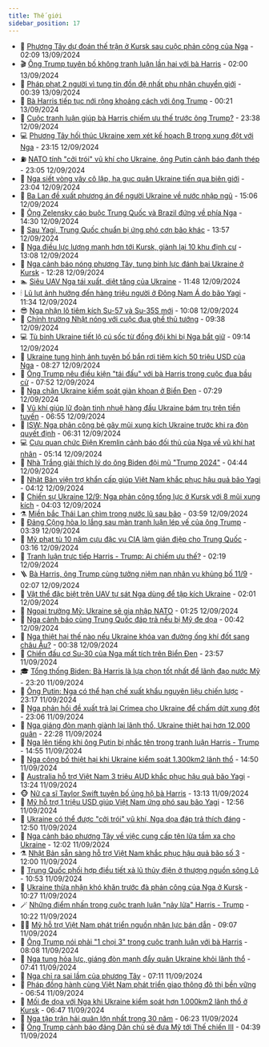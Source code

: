 ```yaml
---
title: Thế giới
sidebar_position: 17
---
```


<!-- dantri-the-gioi:START -->
- 🌋 [Phương Tây dự đoán thế trận ở Kursk sau cuộc phản công của Nga](https://dantri.com.vn/the-gioi/phuong-tay-du-doan-the-tran-o-kursk-sau-cuoc-phan-cong-cua-nga-20240913085951846.htm) - 02:09 13/09/2024
- 🎬 [Ông Trump tuyên bố không tranh luận lần hai với bà Harris](https://dantri.com.vn/the-gioi/ong-trump-tuyen-bo-khong-tranh-luan-lan-hai-voi-ba-harris-20240913080725001.htm) - 02:00 13/09/2024
- 🧰 [Pháp phạt 2 người vì tung tin đồn đệ nhất phu nhân chuyển giới](https://dantri.com.vn/the-gioi/phap-phat-2-nguoi-vi-tung-tin-don-de-nhat-phu-nhan-chuyen-gioi-20240913072723872.htm) - 00:39 13/09/2024
- 🌋 [Bà Harris tiếp tục nới rộng khoảng cách với ông Trump](https://dantri.com.vn/the-gioi/ba-harris-tiep-tuc-noi-rong-khoang-cach-voi-ong-trump-20240913063832240.htm) - 00:21 13/09/2024
- 🗽 [Cuộc tranh luận giúp bà Harris chiếm ưu thế trước ông Trump?](https://dantri.com.vn/the-gioi/cuoc-tranh-luan-giup-ba-harris-chiem-uu-the-truoc-ong-trump-20240913004232033.htm) - 23:38 12/09/2024
- 💻 [Phương Tây hối thúc Ukraine xem xét kế hoạch B trong xung đột với Nga](https://dantri.com.vn/the-gioi/phuong-tay-hoi-thuc-ukraine-xem-xet-ke-hoach-b-trong-xung-dot-voi-nga-20240913051716048.htm) - 23:15 12/09/2024
- ⛽️ [NATO tính &quot;cởi trói&quot; vũ khí cho Ukraine, ông Putin cảnh báo đanh thép](https://dantri.com.vn/the-gioi/nato-tinh-coi-troi-vu-khi-cho-ukraine-ong-putin-canh-bao-danh-thep-20240913010955146.htm) - 23:05 12/09/2024
- 🤩 [Nga siết vòng vây cô lập, hạ gục quân Ukraine tiến qua biên giới](https://dantri.com.vn/the-gioi/nga-siet-vong-vay-co-lap-ha-guc-quan-ukraine-tien-qua-bien-gioi-20240913023156675.htm) - 23:04 12/09/2024
- 🧐 [Ba Lan đề xuất phương án để người Ukraine về nước nhập ngũ](https://dantri.com.vn/the-gioi/ba-lan-de-xuat-phuong-an-de-nguoi-ukraine-ve-nuoc-nhap-ngu-20240912215231942.htm) - 15:06 12/09/2024
- 🎊 [Ông Zelensky cáo buộc Trung Quốc và Brazil đứng về phía Nga](https://dantri.com.vn/the-gioi/ong-zelensky-cao-buoc-trung-quoc-va-brazil-dung-ve-phia-nga-20240912212202507.htm) - 14:30 12/09/2024
- 📝 [Sau Yagi, Trung Quốc chuẩn bị ứng phó cơn bão khác](https://dantri.com.vn/the-gioi/sau-yagi-trung-quoc-chuan-bi-ung-pho-con-bao-khac-20240912205204155.htm) - 13:57 12/09/2024
- 🤡 [Nga điều lực lượng mạnh hơn tới Kursk, giành lại 10 khu định cư](https://dantri.com.vn/the-gioi/nga-dieu-luc-luong-manh-hon-toi-kursk-gianh-lai-10-khu-dinh-cu-20240912195338884.htm) - 13:08 12/09/2024
- 🥷 [Nga cảnh báo nóng phương Tây, tung binh lực đánh bại Ukraine ở Kursk](https://dantri.com.vn/the-gioi/nga-canh-bao-nong-phuong-tay-tung-binh-luc-danh-bai-ukraine-o-kursk-20240912185851766.htm) - 12:28 12/09/2024
- 🏊 [Siêu UAV Nga tái xuất, diệt tăng của Ukraine](https://dantri.com.vn/the-gioi/sieu-uav-nga-tai-xuat-diet-tang-cua-ukraine-20240910150742513.htm) - 11:48 12/09/2024
- 🕯 [Lũ lụt ảnh hưởng đến hàng triệu người ở Đông Nam Á do bão Yagi](https://dantri.com.vn/the-gioi/lu-lut-anh-huong-den-hang-trieu-nguoi-o-dong-nam-a-do-bao-yagi-20240912172353845.htm) - 11:34 12/09/2024
- 😎 [Nga nhận lô tiêm kích Su-57 và Su-35S mới](https://dantri.com.vn/the-gioi/nga-nhan-lo-tiem-kich-su-57-va-su-35s-moi-20240912154454199.htm) - 10:08 12/09/2024
- 🌈 [Chính trường Nhật nóng với cuộc đua ghế thủ tướng](https://dantri.com.vn/the-gioi/chinh-truong-nhat-nong-voi-cuoc-dua-ghe-thu-tuong-20240912161409806.htm) - 09:38 12/09/2024
- 💻 [Tù binh Ukraine tiết lộ cú sốc từ đồng đội khi bị Nga bắt giữ](https://dantri.com.vn/the-gioi/tu-binh-ukraine-tiet-lo-cu-soc-tu-dong-doi-khi-bi-nga-bat-giu-20240912154345281.htm) - 09:14 12/09/2024
- 🤖 [Ukraine tung hình ảnh tuyên bố bắn rơi tiêm kích 50 triệu USD của Nga](https://dantri.com.vn/the-gioi/ukraine-tung-hinh-anh-tuyen-bo-ban-roi-tiem-kich-50-trieu-usd-cua-nga-20240912145609051.htm) - 08:27 12/09/2024
- 🦏 [Ông Trump nêu điều kiện &quot;tái đấu&quot; với bà Harris trong cuộc đua bầu cử](https://dantri.com.vn/the-gioi/ong-trump-neu-dieu-kien-tai-dau-voi-ba-harris-trong-cuoc-dua-bau-cu-20240912063357257.htm) - 07:52 12/09/2024
- 🌁 [Nga chặn Ukraine kiểm soát giàn khoan ở Biển Đen](https://dantri.com.vn/the-gioi/nga-chan-ukraine-kiem-soat-gian-khoan-o-bien-den-20240912141536539.htm) - 07:29 12/09/2024
- 🐘 [Vũ khí giúp lữ đoàn tinh nhuệ hàng đầu Ukraine bám trụ trên tiền tuyến](https://dantri.com.vn/the-gioi/vu-khi-giup-lu-doan-tinh-nhue-hang-dau-ukraine-bam-tru-tren-tien-tuyen-20240912122535344.htm) - 06:55 12/09/2024
- 🥷 [ISW: Nga phản công bẻ gãy mũi xung kích Ukraine trước khi ra đòn quyết định](https://dantri.com.vn/the-gioi/isw-nga-phan-cong-be-gay-mui-xung-kich-ukraine-truoc-khi-ra-don-quyet-dinh-20240912115855287.htm) - 06:31 12/09/2024
- 💻 [Cựu quan chức Điện Kremlin cảnh báo đối thủ của Nga về vũ khí hạt nhân](https://dantri.com.vn/the-gioi/cuu-quan-chuc-dien-kremlin-canh-bao-doi-thu-cua-nga-ve-vu-khi-hat-nhan-20240912114846448.htm) - 05:14 12/09/2024
- 🎡 [Nhà Trắng giải thích lý do ông Biden đội mũ &quot;Trump 2024&quot;](https://dantri.com.vn/the-gioi/nha-trang-giai-thich-ly-do-ong-biden-doi-mu-trump-2024-20240912114008036.htm) - 04:44 12/09/2024
- 🧰 [Nhật Bản viện trợ khẩn cấp giúp Việt Nam khắc phục hậu quả bão Yagi](https://dantri.com.vn/the-gioi/nhat-ban-vien-tro-khan-cap-giup-viet-nam-khac-phuc-hau-qua-bao-yagi-20240912110104973.htm) - 04:12 12/09/2024
- 🥸 [Chiến sự Ukraine 12/9: Nga phản công tổng lực ở Kursk với 8 mũi xung kích](https://dantri.com.vn/the-gioi/chien-su-ukraine-129-nga-phan-cong-tong-luc-o-kursk-voi-8-mui-xung-kich-20240912103823162.htm) - 04:03 12/09/2024
- ⚗️ [Miền bắc Thái Lan chìm trong nước lũ sau bão](https://dantri.com.vn/the-gioi/mien-bac-thai-lan-chim-trong-nuoc-lu-sau-bao-20240912104731800.htm) - 03:59 12/09/2024
- 🌮 [Đảng Cộng hòa lo lắng sau màn tranh luận lép vế của ông Trump](https://dantri.com.vn/the-gioi/dang-cong-hoa-lo-lang-sau-man-tranh-luan-lep-ve-cua-ong-trump-20240912101128761.htm) - 03:39 12/09/2024
- 🎃 [Mỹ phạt tù 10 năm cựu đặc vụ CIA làm gián điệp cho Trung Quốc](https://dantri.com.vn/the-gioi/my-phat-tu-10-nam-cuu-dac-vu-cia-lam-gian-diep-cho-trung-quoc-20240912101159057.htm) - 03:16 12/09/2024
- 💫 [Tranh luận trực tiếp Harris - Trump: Ai chiếm ưu thế?](https://dantri.com.vn/the-gioi/tranh-luan-truc-tiep-harris-trump-ai-chiem-uu-the-20240911205013290.htm) - 02:19 12/09/2024
- 🪜 [Bà Harris, ông Trump cùng tưởng niệm nạn nhân vụ khủng bố 11/9](https://dantri.com.vn/the-gioi/ba-harris-ong-trump-cung-tuong-niem-nan-nhan-vu-khung-bo-119-20240912090624334.htm) - 02:07 12/09/2024
- 🌋 [Vật thể đặc biệt trên UAV tự sát Nga dùng để tập kích Ukraine](https://dantri.com.vn/the-gioi/vat-the-dac-biet-tren-uav-tu-sat-nga-dung-de-tap-kich-ukraine-20240912084601297.htm) - 02:01 12/09/2024
- 🦏 [Ngoại trưởng Mỹ: Ukraine sẽ gia nhập NATO](https://dantri.com.vn/the-gioi/ngoai-truong-my-ukraine-se-gia-nhap-nato-20240912054900013.htm) - 01:25 12/09/2024
- 👀 [Nga cảnh báo cùng Trung Quốc đáp trả nếu bị Mỹ đe dọa](https://dantri.com.vn/the-gioi/nga-canh-bao-cung-trung-quoc-dap-tra-neu-bi-my-de-doa-20240912065510543.htm) - 00:42 12/09/2024
- 🧰 [Nga thiệt hại thế nào nếu Ukraine khóa van đường ống khí đốt sang châu Âu?](https://dantri.com.vn/the-gioi/nga-thiet-hai-the-nao-neu-ukraine-khoa-van-duong-ong-khi-dot-sang-chau-au-20240912071957518.htm) - 00:38 12/09/2024
- 🚀 [Chiến đấu cơ Su-30 của Nga mất tích trên Biển Đen](https://dantri.com.vn/the-gioi/chien-dau-co-su-30-cua-nga-mat-tich-tren-bien-den-20240912065548490.htm) - 23:57 11/09/2024
- 🎓 [Tổng thống Biden: Bà Harris là lựa chọn tốt nhất để lãnh đạo nước Mỹ](https://dantri.com.vn/the-gioi/tong-thong-biden-ba-harris-la-lua-chon-tot-nhat-de-lanh-dao-nuoc-my-20240911171755931.htm) - 23:20 11/09/2024
- 🥸 [Ông Putin: Nga có thể hạn chế xuất khẩu nguyên liệu chiến lược](https://dantri.com.vn/the-gioi/ong-putin-nga-co-the-han-che-xuat-khau-nguyen-lieu-chien-luoc-20240912061224824.htm) - 23:17 11/09/2024
- 🦅 [Nga phản hồi đề xuất trả lại Crimea cho Ukraine để chấm dứt xung đột](https://dantri.com.vn/the-gioi/nga-phan-hoi-de-xuat-tra-lai-crimea-cho-ukraine-de-cham-dut-xung-dot-20240912050546119.htm) - 23:06 11/09/2024
- 🤭 [Nga giáng đòn mạnh giành lại lãnh thổ, Ukraine thiệt hại hơn 12.000 quân](https://dantri.com.vn/the-gioi/nga-giang-don-manh-gianh-lai-lanh-tho-ukraine-thiet-hai-hon-12000-quan-20240912042428036.htm) - 22:28 11/09/2024
- 🤖 [Nga lên tiếng khi ông Putin bị nhắc tên trong tranh luận Harris - Trump](https://dantri.com.vn/the-gioi/nga-len-tieng-khi-ong-putin-bi-nhac-ten-trong-tranh-luan-harris-trump-20240911194057480.htm) - 14:55 11/09/2024
- 🐲 [Nga công bố thiệt hại khi Ukraine kiểm soát 1.300km2 lãnh thổ](https://dantri.com.vn/the-gioi/nga-cong-bo-thiet-hai-khi-ukraine-kiem-soat-1300km2-lanh-tho-20240911211110932.htm) - 14:50 11/09/2024
- 🫣 [Australia hỗ trợ Việt Nam 3 triệu AUD khắc phục hậu quả bão Yagi](https://dantri.com.vn/the-gioi/australia-ho-tro-viet-nam-3-trieu-aud-khac-phuc-hau-qua-bao-yagi-20240911201944001.htm) - 13:24 11/09/2024
- 🐵 [Nữ ca sĩ Taylor Swift tuyên bố ủng hộ bà Harris](https://dantri.com.vn/the-gioi/nu-ca-si-taylor-swift-tuyen-bo-ung-ho-ba-harris-20240911200733719.htm) - 13:13 11/09/2024
- 🫶 [Mỹ hỗ trợ 1 triệu USD giúp Việt Nam ứng phó sau bão Yagi](https://dantri.com.vn/the-gioi/my-ho-tro-1-trieu-usd-giup-viet-nam-ung-pho-sau-bao-yagi-20240911195220289.htm) - 12:56 11/09/2024
- 💃 [Ukraine có thể được &quot;cởi trói&quot; vũ khí, Nga dọa đáp trả thích đáng](https://dantri.com.vn/the-gioi/ukraine-co-the-duoc-coi-troi-vu-khi-nga-doa-dap-tra-thich-dang-20240911193449448.htm) - 12:50 11/09/2024
- 💫 [Nga cảnh báo phương Tây về việc cung cấp tên lửa tầm xa cho Ukraine](https://dantri.com.vn/the-gioi/nga-canh-bao-phuong-tay-ve-viec-cung-cap-ten-lua-tam-xa-cho-ukraine-20240911163327681.htm) - 12:02 11/09/2024
- ⚗️ [Nhật Bản sẵn sàng hỗ trợ Việt Nam khắc phục hậu quả bão số 3](https://dantri.com.vn/the-gioi/nhat-ban-san-sang-ho-tro-viet-nam-khac-phuc-hau-qua-bao-so-3-20240911181909174.htm) - 12:00 11/09/2024
- 🥷 [Trung Quốc phối hợp điều tiết xả lũ thủy điện ở thượng nguồn sông Lô](https://dantri.com.vn/the-gioi/trung-quoc-phoi-hop-dieu-tiet-xa-lu-thuy-dien-o-thuong-nguon-song-lo-20240911174705112.htm) - 10:53 11/09/2024
- 🥸 [Ukraine thừa nhận khó khăn trước đà phản công của Nga ở Kursk](https://dantri.com.vn/the-gioi/ukraine-thua-nhan-kho-khan-truoc-da-phan-cong-cua-nga-o-kursk-20240911163138082.htm) - 10:27 11/09/2024
- 🪄 [Những điểm nhấn trong cuộc tranh luận &quot;nảy lửa&quot; Harris - Trump](https://dantri.com.vn/the-gioi/nhung-diem-nhan-trong-cuoc-tranh-luan-nay-lua-harris-trump-20240911162615503.htm) - 10:22 11/09/2024
- 🧑‍💻 [Mỹ hỗ trợ Việt Nam phát triển nguồn nhân lực bán dẫn](https://dantri.com.vn/the-gioi/my-ho-tro-viet-nam-phat-trien-nguon-nhan-luc-ban-dan-20240911155631364.htm) - 09:07 11/09/2024
- 🤭 [Ông Trump nói phải &quot;1 chọi 3&quot; trong cuộc tranh luận với bà Harris](https://dantri.com.vn/the-gioi/ong-trump-noi-phai-1-choi-3-trong-cuoc-tranh-luan-voi-ba-harris-20240911144847213.htm) - 08:08 11/09/2024
- 🗽 [Nga tung hỏa lực, giáng đòn mạnh đẩy quân Ukraine khỏi lãnh thổ](https://dantri.com.vn/the-gioi/nga-tung-hoa-luc-giang-don-manh-day-quan-ukraine-khoi-lanh-tho-20240911143131841.htm) - 07:41 11/09/2024
- 🤖 [Nga chỉ ra sai lầm của phương Tây](https://dantri.com.vn/the-gioi/nga-chi-ra-sai-lam-cua-phuong-tay-20240911140249660.htm) - 07:11 11/09/2024
- 🌈 [Pháp đồng hành cùng Việt Nam phát triển giao thông đô thị bền vững](https://dantri.com.vn/the-gioi/phap-dong-hanh-cung-viet-nam-phat-trien-giao-thong-do-thi-ben-vung-20240911122222609.htm) - 06:54 11/09/2024
- 🤩 [Mối đe dọa với Nga khi Ukraine kiểm soát hơn 1.000km2 lãnh thổ ở Kursk](https://dantri.com.vn/the-gioi/moi-de-doa-voi-nga-khi-ukraine-kiem-soat-hon-1000km2-lanh-tho-o-kursk-20240909184143713.htm) - 06:47 11/09/2024
- 🤗 [Nga tập trận hải quân lớn nhất trong 30 năm](https://dantri.com.vn/the-gioi/nga-tap-tran-hai-quan-lon-nhat-trong-30-nam-20240911115128282.htm) - 06:23 11/09/2024
- 🙉 [Ông Trump cảnh báo đảng Dân chủ sẽ đưa Mỹ tới Thế chiến III](https://dantri.com.vn/the-gioi/ong-trump-canh-bao-dang-dan-chu-se-dua-my-toi-the-chien-iii-20240911111714805.htm) - 04:39 11/09/2024<!-- dantri-the-gioi:END -->
